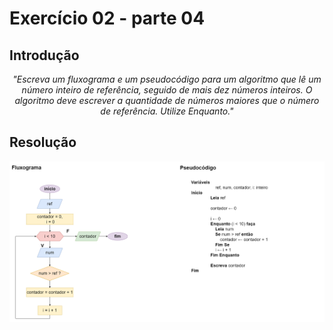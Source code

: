 # Exercício 02 - parte 04
  
## Introdução 
<div align="center">

_"Escreva um fluxograma e um pseudocódigo para um algoritmo que lê um número inteiro de referência, seguido de mais dez números inteiros. O algoritmo deve escrever
a quantidade de números maiores que o número de referência. Utilize Enquanto."_

</div>

## Resolução


<div align="center">

![](../../imagens/4ex-02.png)

</div>
